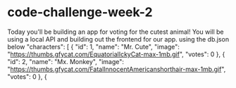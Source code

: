 # code-challenge-week-2
Today you'll be building an app for voting for the cutest animal! You will be using a local API and building out the frontend for our app.
using the db.json below
"characters": [
      {
        "id": 1,
        "name": "Mr. Cute",
        "image": "https://thumbs.gfycat.com/EquatorialIckyCat-max-1mb.gif",
        "votes": 0
      },
      {
        "id": 2,
        "name": "Mx. Monkey",
        "image": "https://thumbs.gfycat.com/FatalInnocentAmericanshorthair-max-1mb.gif",
        "votes": 0
      },
      {
